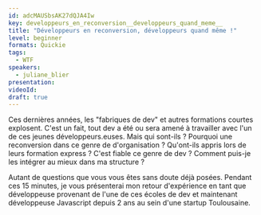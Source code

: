 ```yaml
---
id: adcMAUSbsAK27dQJA4Iw
key: developpeurs_en_reconversion__developpeurs_quand_meme__
title: "Développeurs en reconversion, développeurs quand même !"
level: beginner
formats: Quickie
tags:
  - WTF
speakers:
  - juliane_blier
presentation:
videoId:
draft: true
---
```

Ces dernières années, les "fabriques de dev" et autres formations courtes explosent. C'est un fait, tout dev a été ou sera amené à travailler avec l'un de ces jeunes développeurs.euses. Mais qui sont-ils ? Pourquoi une reconversion dans ce genre de d'organisation ? Qu'ont-ils appris lors de leurs formation express ? C'est fiable ce genre de dev ? Comment puis-je les intégrer au mieux dans ma structure ?

Autant de questions que vous vous êtes sans doute déjà posées. Pendant ces 15 minutes, je vous présenterai mon retour d'expérience en tant que développeuse provenant de l'une de ces écoles de dev et maintenant développeuse Javascript depuis 2 ans au sein d'une startup Toulousaine. 
